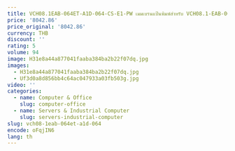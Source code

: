 ```yaml
---
title: VCH08.1EAB-064ET-A1D-064-CS-E1-PW เมมเบรนแป้นพิมพ์สําหรับ VCH08.1-EAB-064ET-A1D-064-CS-E1-PW เมมเบรนคีย์บอร์ด
price: '8042.86'
price_original: '8042.86'
currency: THB
discount: ''
rating: 5
volume: 94
image: H31e8a44a877041faaba384ba2b22f07dq.jpg
images:
  - H31e8a44a877041faaba384ba2b22f07dq.jpg
  - Uf3d0a8d856bb4c64ac047933a03fb503g.jpg
video: ''
categories:
  - name: Computer & Office
    slug: computer-office
  - name: Servers & Industrial Computer
    slug: servers-industrial-computer
slug: vch08-1eab-064et-a1d-064
encode: oFqjIN6
lang: th
---
```

  